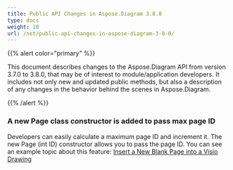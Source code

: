 ```yaml
---
title: Public API Changes in Aspose.Diagram 3.8.0
type: docs
weight: 10
url: /net/public-api-changes-in-aspose-diagram-3-8-0/
---
```


{{% alert color="primary" %}} 

This document describes changes to the Aspose.Diagram API from version 3.7.0 to 3.8.0, that may be of interest to module/application developers. It includes not only new and updated public methods, but also a description of any changes in the behavior behind the scenes in Aspose.Diagram. 

{{% /alert %}} 
### **A new Page class constructor is added to pass max page ID**
Developers can easily calculate a maximum page ID and increment it. The new Page (int ID) constructor allows you to pass the page ID. You can see an example topic about this feature: [Insert a New Blank Page into a Visio Drawing](/pages/createpage.action?spaceKey=diagramnet&title=Insert+a+New+Blank+Page+into+a+Visio+Drawing&linkCreation=true&fromPageId=18350104)
